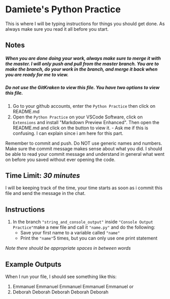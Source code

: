 # Damiete's Python Practice

This is where I will be typing instructions for things you should get done. As always make sure you read it
all before you start.

## Notes

##### When you are done doing your work, always make sure to merge it with the master. I will only push and pull from the master branch. You are to make the branch, do your work in the branch, and merge it back when you are ready for me to view.

##### Do not use the GitKraken to view this file. You have two options to view this file.

1. Go to your github accounts, enter the `Python Practice` then click on README.md
2. Open the `Python Practice` on your VSCode Software, click on `Extensions` and install "Markdown Preview Enhanced". Then open the README.md and click on the button to view it. - Ask me if this is confusing. I can explain since i am here for this part.

Remember to commit and push. Do NOT use generic names and numbers. Make sure the commit message makes sense about what you did. I should be able to read your commit message and understand in general what went on before you saved without ever opening the code.

## Time Limit: _30 minutes_

I will be keeping track of the time, your time starts as soon as i commit this file and send the message in the chat.

## Instructions

1. In the branch `"string_and_console_output"` inside `"Console Output Practice"`make a new file and call it `"name.py"` and do the following:
   - Save your first name to a variable called `"name"`
   - Print the `"name"`5 times, but you can only use one print statement

_Note there should be appropriate spaces in between words_

## Example Outputs

When I run your file, I should see something like this:

1. Emmanuel Emmanuel Emmanuel Emmanuel Emmanuel
   or
2. Deborah Deborah Deborah Deborah Deborah
